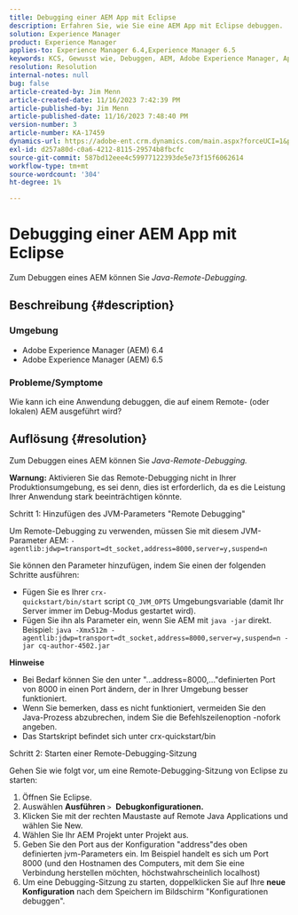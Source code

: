 ```yaml
---
title: Debugging einer AEM App mit Eclipse
description: Erfahren Sie, wie Sie eine AEM App mit Eclipse debuggen.
solution: Experience Manager
product: Experience Manager
applies-to: Experience Manager 6.4,Experience Manager 6.5
keywords: KCS, Gewusst wie, Debuggen, AEM, Adobe Experience Manager, App, Eclipse, 6.4, 6.5, Anwendung
resolution: Resolution
internal-notes: null
bug: false
article-created-by: Jim Menn
article-created-date: 11/16/2023 7:42:39 PM
article-published-by: Jim Menn
article-published-date: 11/16/2023 7:48:40 PM
version-number: 3
article-number: KA-17459
dynamics-url: https://adobe-ent.crm.dynamics.com/main.aspx?forceUCI=1&pagetype=entityrecord&etn=knowledgearticle&id=016ddc48-b884-ee11-8179-6045bd006268
exl-id: d257a80d-c0a6-4212-8115-29574b8fbcfc
source-git-commit: 587bd12eee4c59977122393de5e73f15f6062614
workflow-type: tm+mt
source-wordcount: '304'
ht-degree: 1%

---
```


# Debugging einer AEM App mit Eclipse


Zum Debuggen eines AEM können Sie *Java-Remote-Debugging.*

## Beschreibung {#description}


### <b>Umgebung</b>

- Adobe Experience Manager (AEM) 6.4
- Adobe Experience Manager (AEM) 6.5




### <b>Probleme/Symptome</b>

Wie kann ich eine Anwendung debuggen, die auf einem Remote- (oder lokalen) AEM ausgeführt wird?


## Auflösung {#resolution}


Zum Debuggen eines AEM können Sie *Java-Remote-Debugging.*

<b>Warnung:</b> Aktivieren Sie das Remote-Debugging nicht in Ihrer Produktionsumgebung, es sei denn, dies ist erforderlich, da es die Leistung Ihrer Anwendung stark beeinträchtigen könnte.

Schritt 1: Hinzufügen des JVM-Parameters &quot;Remote Debugging&quot;

Um Remote-Debugging zu verwenden, müssen Sie mit diesem JVM-Parameter AEM:
`-agentlib:jdwp=transport=dt_socket,address=8000,server=y,suspend=n`

Sie können den Parameter hinzufügen, indem Sie einen der folgenden Schritte ausführen:

- Fügen Sie es Ihrer `crx-quickstart/bin/start` script `CQ_JVM_OPTS` Umgebungsvariable (damit Ihr Server immer im Debug-Modus gestartet wird).
- Fügen Sie ihn als Parameter ein, wenn Sie AEM mit `java -jar` direkt. Beispiel: `java -Xmx512m -agentlib:jdwp=transport=dt_socket,address=8000,server=y,suspend=n -jar cq-author-4502.jar`


<b>Hinweise</b>

- Bei Bedarf können Sie den unter &quot;...address=8000,...&quot;definierten Port von 8000 in einen Port ändern, der in Ihrer Umgebung besser funktioniert.
- Wenn Sie bemerken, dass es nicht funktioniert, vermeiden Sie den Java-Prozess abzubrechen, indem Sie die Befehlszeilenoption -nofork angeben.
- Das Startskript befindet sich unter crx-quickstart/bin


Schritt 2: Starten einer Remote-Debugging-Sitzung

Gehen Sie wie folgt vor, um eine Remote-Debugging-Sitzung von Eclipse zu starten:

1. Öffnen Sie Eclipse.
2. Auswählen <b>Ausführen</b> `>`  <b>Debugkonfigurationen.</b>
3. Klicken Sie mit der rechten Maustaste auf Remote Java Applications und wählen Sie New.
4. Wählen Sie Ihr AEM Projekt unter Projekt aus.
5. Geben Sie den Port aus der Konfiguration &quot;address&quot;des oben definierten jvm-Parameters ein. Im Beispiel handelt es sich um Port 8000 (und den Hostnamen des Computers, mit dem Sie eine Verbindung herstellen möchten, höchstwahrscheinlich localhost)
6. Um eine Debugging-Sitzung zu starten, doppelklicken Sie auf Ihre <b>neue Konfiguration</b> nach dem Speichern im Bildschirm &quot;Konfigurationen debuggen&quot;.
